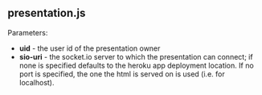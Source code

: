 
## presentation.js ##

Parameters:
* **uid** - the user id of the presentation owner
* **sio-uri** - the socket.io server to which the presentation can connect; if none is specified defaults to the heroku app deployment location. If no port is specified, the one the html is served on is used (i.e. for localhost).
